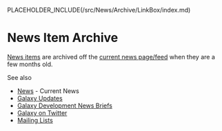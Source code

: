PLACEHOLDER_INCLUDE(/src/News/Archive/LinkBox/index.md)

# News Item Archive

[News items](/src/News/index.md) are archived off the [current news page/feed](/src/News/index.md) when they are a few months old.  

See also 
* [News](/src/News/index.md) - Current News
* [Galaxy Updates](/src/GalaxyUpdates/index.md)
* [Galaxy Development News Briefs](/src/DevNewsBriefs/index.md)
* [Galaxy on Twitter](/src/GalaxyOnTwitter/index.md)
* [Mailing Lists](/src/MailingLists/index.md)

